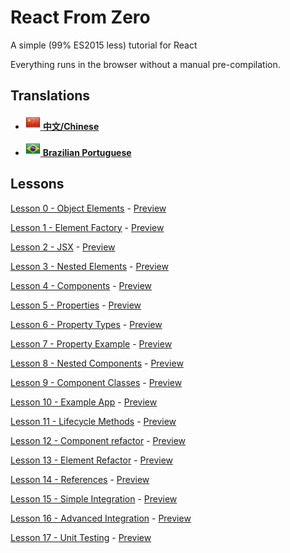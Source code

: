 # React From Zero

A simple (99% ES2015 less) tutorial for React

Everything runs in the browser without a manual pre-compilation.

## Translations

- [![china](https://raw.githubusercontent.com/gosquared/flags/master/flags/flags/shiny/24/China.png) **中文/Chinese**](https://github.com/chinanf-boy/react-from-zero)

- [![brazil](https://raw.githubusercontent.com/gosquared/flags/master/flags/flags/shiny/24/Brazil.png) **Brazilian Portuguese**](https://github.com/andre-motta/react-from-zero)

## Lessons

[Lesson 0 - Object Elements](https://github.com/kay-is/react-from-zero/blob/master/00-object-elements.html) -
[Preview](https://cdn.rawgit.com/kay-is/react-from-zero/b31878c2/00-object-elements.html)

[Lesson 1 - Element Factory](https://github.com/kay-is/react-from-zero/blob/master/01-element-factory.html) -
[Preview](https://cdn.rawgit.com/kay-is/react-from-zero/b31878c2/01-element-factory.html)

[Lesson 2 - JSX](https://github.com/kay-is/react-from-zero/blob/master/02-jsx.html) -
[Preview](https://cdn.rawgit.com/kay-is/react-from-zero/b31878c2/02-jsx.html)

[Lesson 3 - Nested Elements](https://github.com/kay-is/react-from-zero/blob/master/03-nested-elements.html) -
[Preview](https://cdn.rawgit.com/kay-is/react-from-zero/b31878c2/03-nested-elements.html)

[Lesson 4 - Components](https://github.com/kay-is/react-from-zero/blob/master/04-components.html) -
[Preview](https://cdn.rawgit.com/kay-is/react-from-zero/b31878c2/04-components.html)

[Lesson 5 - Properties](https://github.com/kay-is/react-from-zero/blob/master/05-properties.html) -
[Preview](https://cdn.rawgit.com/kay-is/react-from-zero/62dc2789/05-properties.html)

[Lesson 6 - Property Types](https://github.com/kay-is/react-from-zero/blob/master/06-property-types.html) -
[Preview](https://cdn.rawgit.com/kay-is/react-from-zero/b31878c2/06-property-types.html)

[Lesson 7 - Property Example](https://github.com/kay-is/react-from-zero/blob/master/07-property-example.html) -
[Preview](https://cdn.rawgit.com/kay-is/react-from-zero/b31878c2/07-property-example.html)

[Lesson 8 - Nested Components](https://github.com/kay-is/react-from-zero/blob/master/08-nested-components.html) -
[Preview](https://cdn.rawgit.com/kay-is/react-from-zero/b31878c2/08-nested-components.html)

[Lesson 9 - Component Classes](https://github.com/kay-is/react-from-zero/blob/master/09-component-classes.html) -
[Preview](https://cdn.rawgit.com/kay-is/react-from-zero/b31878c2/09-component-classes.html)

[Lesson 10 - Example App](https://github.com/kay-is/react-from-zero/blob/master/10-example-app.html) -
[Preview](https://cdn.rawgit.com/kay-is/react-from-zero/b31878c2/10-example-app.html)

[Lesson 11 - Lifecycle Methods](https://github.com/kay-is/react-from-zero/blob/master/11-lifecycle-methods.html) -
[Preview](https://cdn.rawgit.com/kay-is/react-from-zero/b31878c2/11-lifecycle-methods.html)

[Lesson 12 - Component refactor](https://github.com/kay-is/react-from-zero/blob/master/12-component-refactor.html) -
[Preview](https://cdn.rawgit.com/kay-is/react-from-zero/b31878c2/12-component-refactor.html)

[Lesson 13 - Element Refactor](https://github.com/kay-is/react-from-zero/blob/master/13-element-refactor.html) -
[Preview](https://cdn.rawgit.com/kay-is/react-from-zero/b31878c2/13-element-refactor.html)

[Lesson 14 - References](https://github.com/kay-is/react-from-zero/blob/master/14-references.html) -
[Preview](https://cdn.rawgit.com/kay-is/react-from-zero/b31878c2/14-references.html)

[Lesson 15 - Simple Integration](https://github.com/kay-is/react-from-zero/blob/master/15-simple-integration.html) -
[Preview](https://cdn.rawgit.com/kay-is/react-from-zero/b31878c2/15-simple-integration.html)

[Lesson 16 - Advanced Integration](https://github.com/kay-is/react-from-zero/blob/master/16-advanced-integration.html) -
[Preview](https://cdn.rawgit.com/kay-is/react-from-zero/b31878c2/16-advanced-integration.html)

[Lesson 17 - Unit Testing](https://github.com/kay-is/react-from-zero/blob/master/17-unit-testing.html) -
[Preview](https://cdn.rawgit.com/kay-is/react-from-zero/7dc8cf9b/17-unit-testing.html)
